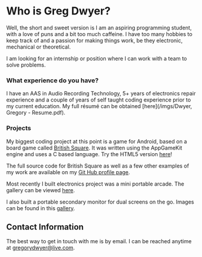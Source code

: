 # Who is Greg Dwyer?

Well, the short and sweet version is I am an aspiring programming student, with a love of puns and a bit too much caffeine.
I have too many hobbies to keep track of and a passion for making things work, be they electronic, mechanical or theoretical.

I am looking for an internship or position where I can work with a team to solve problems.

### What experience do you have?
I have an AAS in Audio Recording Technology, 5+ years of electronics repair experience and a couple of years of self taught coding experience prior to my current education. My full résumé can be obtained [here](/imgs/Dwyer, Gregory - Resume.pdf).

### Projects
My biggest coding project at this point is a game for Android, based on a board game called [British Square](https://play.google.com/store/apps/details?id=firstfrontiergames.britishsquare.apk). It was written using the AppGameKit engine and uses a C based language. Try the HTML5 version [here](/HTML5/British_Squares.html)!

The full source code for British Square as well as a few other examples of my work are available on my [Git Hub profile page](https://github.com/gregorydwyer).

Most recently I built electronics project was a mini portable arcade. The gallery can be viewed [here](https://photos.app.goo.gl/7Pxfr6jfeDeYnJdX9).

I also built a portable secondary monitor for dual screens on the go. Images can be found in this [gallery](https://photos.app.goo.gl/MP6mkUqGMsDGZiSs9).

## Contact Information
The best way to get in touch with me is by email. I can be reached anytime at gregorydwyer@live.com.
